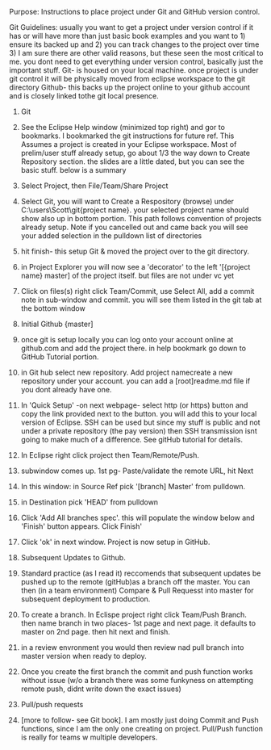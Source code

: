 Purpose: Instructions to place project under Git and GitHub version control.

Git Guidelines: usually you want to get a project under version control if it has or will have more than just basic
book examples and you want to 1) ensure its backed up and 2) you can track changes to the project over time  3) I am sure there are other valid reasons, but these seen the most critical to me.  you dont need to get everything under version control, basically just the important stuff.
	Git- is housed on your local machine.  once project is under git control it will be physically moved from eclipse workspace to the git directory
	Github- this backs up the project online to your github account and is closely linked tothe git local presence.

1) Git
  1) See the Eclipse Help window (minimized top right) and gor to bookmarks.  I bookmarked the git instructions for future ref.  This Assumes a project is created in your Eclipse workspace.  Most of prelim/user stuff already setup, go about 1/3 the way down to Create Repository section. the slides are a little dated, but you can see the basic stuff.  below is a summary
  2) Select Project, then File/Team/Share Project
  3) Select Git, you will want to Create a Respository (browse) under C:\users\Scott\git\{project name}.  your selected project name should show also up in bottom portion.  This path follows convention of projects already setup.  Note if you cancelled out and came back you will see your added selection in the pulldown list of directories
  4) hit finish- this setup Git & moved the project over to the git directory.
  5) in Project Explorer you will now see a 'decorator' to the left '[{project name} master] of the project itself. but files are not under vc yet
  6) Click on files(s) right click Team/Commit, use Select All, add a commit note in sub-window and commit.  you will see them listed in the git tab at the bottom window

2) Initial Github {master]
  1) once git is setup locally you can log onto your account online at github.com and add the project there.  in help bookmark go down to GitHub Tutorial portion.
  2) in Git hub select new repository.  Add project namecreate a new repository under your account.
    you can add a [root]readme.md file if you dont already have one.
  3) In 'Quick Setup' -on next webpage- select http (or https) button and copy the link provided next to the button.  you will add this to your local version of Eclipse.
      SSH can be used but since my stuff is public and not under a private repository (the pay version) then SSH transmission isnt going to make much of a difference.  See gitHub tutorial for details.
  4) In Eclipse right click project then Team/Remote/Push.
  5) subwindow comes up.  1st pg- Paste/validate the remote URL, hit Next
  6) In this window: in Source Ref pick '[branch] Master' from pulldown.
  7) in Destination pick 'HEAD' from pulldown
  8) Click 'Add All branches spec'.  this will populate the window below and 'Finish' button appears.  Click Finish'
  9) Click 'ok' in next window.  Project is now setup in GitHub.

3) Subsequent Updates to Github.
  1) Standard practice (as I read it) reccomends that subsequent updates be pushed up to the remote (gitHub)as a branch off the master.  You can then (in a team environment) Compare & Pull Requesst into master for subsequent deployment to production.  
  2) To create a branch.  In Eclispe project right click Team/Push Branch.  then name branch in two places- 1st page and next page.  it defaults to master on 2nd page.  then hit next and finish.
  3) in a review envronment you would then review nad pull branch into master version when ready to deploy.
  4) Once you create the first branch the commit and push function works without issue (w/o a branch there was some funkyness on attempting remote push, didnt write down the exact issues) 

4) Pull/push requests
  1) [more to follow- see Git book].  I am mostly just doing Commit and Push functions, since I am the only one creating on project.  Pull/Push function is really for teams w multiple developers.